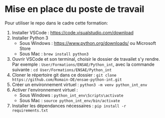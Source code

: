 # Mise en place du poste de travail
Pour utiliser le repo dans le cadre cette formation:
1. Installer VSCode : https://code.visualstudio.com/download
2. Installer Python 3
    - Sous Windows : https://www.python.org/downloads/ ou Microsoft Store
    - Sous Mac : `brew install python3`
3. Ouvrir VSCode et son terminal, choisir le dossier de travailet s'y rendre. Par exemple : `User/Formations/ENSAE/Python_int`, avec la commande suivante : `cd User/Formations/ENSAE/Python_int`
4. Cloner le répertoire git dans ce dossier : `git clone https://github.com/Romain-DE/ensae-python-int.git`
5. Créer un environnement virtuel : `python3 -m venv python_int_env`
6. Activer l'environnement virtuel :
    - Sous Windows : `python_int_env\Scripts\activate`
    - Sous Mac : `source python_int_env/bin/activate`
7. Installer les dépendances nécessaires : `pip install -r requirements.txt`
